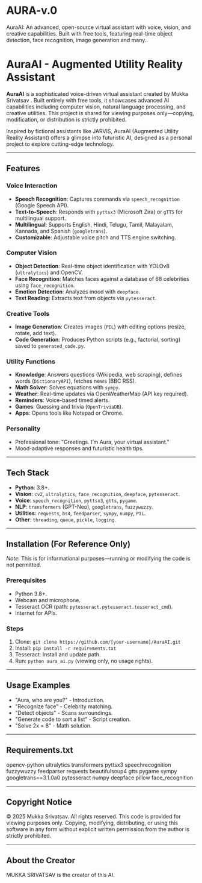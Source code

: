 # AURA-v.0
AuraAI: An advanced, open-source virtual assistant with voice, vision, and creative capabilities. Built with free tools, featuring real-time object detection, face recognition, image generation and many..
# AuraAI - Augmented Utility Reality Assistant

**AuraAI** is a sophisticated voice-driven virtual assistant created by Mukka Srivatsav . Built entirely with free tools, it showcases advanced AI capabilities including computer vision, natural language processing, and creative utilities. This project is shared for viewing purposes only—copying, modification, or distribution is strictly prohibited.

Inspired by fictional assistants like JARVIS, AuraAI (Augmented Utility Reality Assistant) offers a glimpse into futuristic AI, designed as a personal project to explore cutting-edge technology.

---

## Features

### Voice Interaction
- **Speech Recognition**: Captures commands via `speech_recognition` (Google Speech API).
- **Text-to-Speech**: Responds with `pyttsx3` (Microsoft Zira) or `gTTS` for multilingual support.
- **Multilingual**: Supports English, Hindi, Telugu, Tamil, Malayalam, Kannada, and Spanish (`googletrans`).
- **Customizable**: Adjustable voice pitch and TTS engine switching.

### Computer Vision
- **Object Detection**: Real-time object identification with YOLOv8 (`ultralytics`) and OpenCV.
- **Face Recognition**: Matches faces against a database of 68 celebrities using `face_recognition`.
- **Emotion Detection**: Analyzes mood with `deepface`.
- **Text Reading**: Extracts text from objects via `pytesseract`.

### Creative Tools
- **Image Generation**: Creates images (`PIL`) with editing options (resize, rotate, add text).
- **Code Generation**: Produces Python scripts (e.g., factorial, sorting) saved to `generated_code.py`.

### Utility Functions
- **Knowledge**: Answers questions (Wikipedia, web scraping), defines words (`DictionaryAPI`), fetches news (BBC RSS).
- **Math Solver**: Solves equations with `sympy`.
- **Weather**: Real-time updates via OpenWeatherMap (API key required).
- **Reminders**: Voice-based timed alerts.
- **Games**: Guessing and trivia (`OpenTriviaDB`).
- **Apps**: Opens tools like Notepad or Chrome.

### Personality
- Professional tone: "Greetings. I’m Aura, your virtual assistant."
- Mood-adaptive responses and futuristic health tips.

---

## Tech Stack
- **Python**: 3.8+.
- **Vision**: `cv2`, `ultralytics`, `face_recognition`, `deepface`, `pytesseract`.
- **Voice**: `speech_recognition`, `pyttsx3`, `gtts`, `pygame`.
- **NLP**: `transformers` (GPT-Neo), `googletrans`, `fuzzywuzzy`.
- **Utilities**: `requests`, `bs4`, `feedparser`, `sympy`, `numpy`, `PIL`.
- **Other**: `threading`, `queue`, `pickle`, `logging`.

---

## Installation (For Reference Only)
*Note*: This is for informational purposes—running or modifying the code is not permitted.

### Prerequisites
- Python 3.8+.
- Webcam and microphone.
- Tesseract OCR (path: `pytesseract.pytesseract.tesseract_cmd`).
- Internet for APIs.

### Steps
1. Clone: `git clone https://github.com/[your-username]/AuraAI.git`
2. Install: `pip install -r requirements.txt`
3. Tesseract: Install and update path.
4. Run: `python aura_ai.py` (viewing only, no usage rights).

---

## Usage Examples
- "Aura, who are you?" - Introduction.
- "Recognize face" - Celebrity matching.
- "Detect objects" - Scans surroundings.
- "Generate code to sort a list" - Script creation.
- "Solve 2x = 8" - Math solution.

---

## Requirements.txt
opencv-python
ultralytics
transformers
pyttsx3
speechrecognition
fuzzywuzzy
feedparser
requests
beautifulsoup4
gtts
pygame
sympy
googletrans==3.1.0a0
pytesseract
numpy
deepface
pillow
face_recognition



---

## Copyright Notice
© 2025 Mukka Srivatsav. All rights reserved. This code is provided for viewing purposes only. Copying, modifying, distributing, or using this software in any form without explicit written permission from the author is strictly prohibited.

---

## About the Creator
MUKKA SRIVATSAV is the creator of this AI. 
